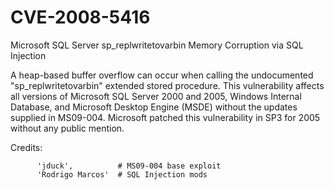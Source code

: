 # CVE-2008-5416

Microsoft SQL Server sp_replwritetovarbin Memory Corruption via SQL Injection

A heap-based buffer overflow can occur when calling the undocumented
"sp_replwritetovarbin" extended stored procedure. This vulnerability affects
all versions of Microsoft SQL Server 2000 and 2005, Windows Internal Database,
and Microsoft Desktop Engine (MSDE) without the updates supplied in MS09-004.
Microsoft patched this vulnerability in SP3 for 2005 without any public
mention.

Credits:

          'jduck',          # MS09-004 base exploit
          'Rodrigo Marcos'  # SQL Injection mods
